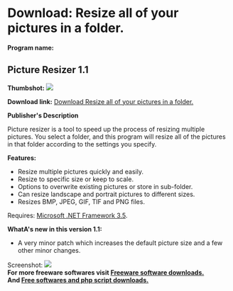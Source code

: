 # Download: Resize all of your pictures in a folder.

**Program name:**

## Picture Resizer 1.1

  
**Thumbshot:** ![](http://www.freewarefiles.com/screenshot/urbsftpicresize_md.jpg)   
  
**Download link:** [Download Resize all of your pictures in a folder.](http://freesoftwares.boysofts.com/Picture-Resizer_program_44704.html)  
  


**Publisher's Description**  
  


Picture resizer is a tool to speed up the process of resizing multiple pictures. You select a folder, and this program will resize all of the pictures in that folder according to the settings you specify. 

**Features:**

  * Resize multiple pictures quickly and easily. 
  * Resize to specific size or keep to scale. 
  * Options to overwrite existing pictures or store in sub-folder. 
  * Can resize landscape and portrait pictures to different sizes. 
  * Resizes BMP, JPEG, GIF, TIF and PNG files. 

Requires: [Microsoft .NET Framework 3.5](http://www.freewarefiles.com/Microsoft-NET-Framework_program_31320.html). 

**WhatA's new in this version 1.1:**

  * A very minor patch which increases the default picture size and a few other minor changes. 

  
  
Screenshot: ![](http://www.freewarefiles.com/screenshot/urbsftpicresize.jpg)   
**For more freeware softwares visit [Freeware software downloads.](http://freesoftwares.boysofts.com/)**   
**And [Free softwares and php script downloads.](http://www.boysofts.com/)**
